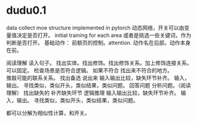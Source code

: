 # dudu0.1

data collect
moe structure implemented in pytorch  动态网络，开关可以由变量值决定是否打开。
initial training for each area 或者是挑选一些关键词，作为判断是否打开。
基础动作：
	前额页的控制。attention.
	动作名在后部。动作本身在前。
	
阅读理解
	读入句子。
		找出实体。找出修饰。找出修饰关系。加上修饰连接关系。
		可以固定。
	检查场景是否符合逻辑。
		如果不符合 找出来不符合的地方。  
		推敲可能的联系关系。
			找出备选 
			说出来
	输入输出比较，缺失环节补齐。
	输入，输出。
	寻找类似，类似开头，类似结果，类似问题。
回答问题
	分析问题。（阅读理解）
	找出缺失的
	补齐缺失环节
逻辑推理
	输入输出比较，缺失环节补齐。
	输入，输出。
	寻找类似，类似开头，类似结果，类似问题。
	
都可以分解为相似性计算，和开关。
	
	